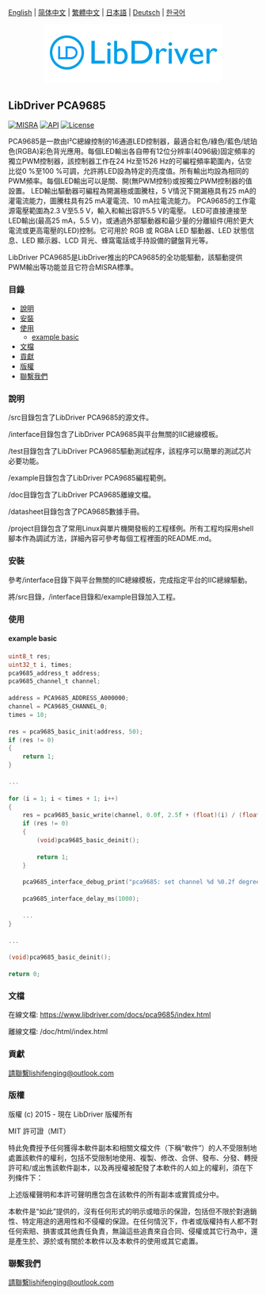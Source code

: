 [English](/README.md) | [ 简体中文](/README_zh-Hans.md) | [繁體中文](/README_zh-Hant.md) | [日本語](/README_ja.md) | [Deutsch](/README_de.md) | [한국어](/README_ko.md)

<div align=center>
<img src="/doc/image/logo.png"/>
</div>

## LibDriver PCA9685

[![MISRA](https://img.shields.io/badge/misra-compliant-brightgreen.svg)](/misra/README.md) [![API](https://img.shields.io/badge/api-reference-blue.svg)](https://www.libdriver.com/docs/pca9685/index.html) [![License](https://img.shields.io/badge/license-MIT-brightgreen.svg)](/LICENSE)

PCA9685是一款由I²C總線控制的16通道LED控制器，最適合紅色/綠色/藍色/琥珀色(RGBA)彩色背光應用。每個LED輸出各自帶有12位分辨率(4096級)固定頻率的獨立PWM控制器，該控制器工作在24 Hz至1526 Hz的可編程頻率範圍內，佔空比從0 %至100 %可調，允許將LED設為特定的亮度值。所有輸出均設為相同的PWM頻率。每個LED輸出可以是關、開(無PWM控制)或按獨立PWM控制器的值設置。 LED輸出驅動器可編程為開漏極或圖騰柱，5 V情況下開漏極具有25 mA的灌電流能力，圖騰柱具有25 mA灌電流、10 mA拉電流能力。 PCA9685的工作電源電壓範圍為2.3 V至5.5 V，輸入和輸出容許5.5 V的電壓。 LED可直接連接至LED輸出(最高25 mA，5.5 V)，或通過外部驅動器和最少量的分離組件(用於更大電流或更高電壓的LED)控制。它可用於 RGB 或 RGBA LED 驅動器、LED 狀態信息、LED 顯示器、LCD 背光、蜂窩電話或手持設備的鍵盤背光等。

LibDriver PCA9685是LibDriver推出的PCA9685的全功能驅動，該驅動提供PWM輸出等功能並且它符合MISRA標準。

### 目錄

  - [說明](#說明)
  - [安裝](#安裝)
  - [使用](#使用)
    - [example basic](#example-basic)
  - [文檔](#文檔)
  - [貢獻](#貢獻)
  - [版權](#版權)
  - [聯繫我們](#聯繫我們)

### 說明

/src目錄包含了LibDriver PCA9685的源文件。

/interface目錄包含了LibDriver PCA9685與平台無關的IIC總線模板。

/test目錄包含了LibDriver PCA9685驅動測試程序，該程序可以簡單的測試芯片必要功能。

/example目錄包含了LibDriver PCA9685編程範例。

/doc目錄包含了LibDriver PCA9685離線文檔。

/datasheet目錄包含了PCA9685數據手冊。

/project目錄包含了常用Linux與單片機開發板的工程樣例。所有工程均採用shell腳本作為調試方法，詳細內容可參考每個工程裡面的README.md。

### 安裝

參考/interface目錄下與平台無關的IIC總線模板，完成指定平台的IIC總線驅動。

將/src目錄，/interface目錄和/example目錄加入工程。

### 使用

#### example basic

```C
uint8_t res;
uint32_t i, times;
pca9685_address_t address;
pca9685_channel_t channel;

address = PCA9685_ADDRESS_A000000;
channel = PCA9685_CHANNEL_0;
times = 10;

res = pca9685_basic_init(address, 50);
if (res != 0)
{
    return 1;
}

...

for (i = 1; i < times + 1; i++)
{
    res = pca9685_basic_write(channel, 0.0f, 2.5f + (float)(i) / (float)(times) * 10.0f);
    if (res != 0)
    {
        (void)pca9685_basic_deinit();

        return 1;
    }

    pca9685_interface_debug_print("pca9685: set channel %d %0.2f degrees.\n", channel, (float)(i) / (float)(times) * 180.0f);

    pca9685_interface_delay_ms(1000);
    
    ...
}

...

(void)pca9685_basic_deinit();

return 0;
```

### 文檔

在線文檔: https://www.libdriver.com/docs/pca9685/index.html

離線文檔: /doc/html/index.html

### 貢獻

請聯繫lishifenging@outlook.com

### 版權

版權 (c) 2015 - 現在 LibDriver 版權所有

MIT 許可證（MIT）

特此免費授予任何獲得本軟件副本和相關文檔文件（下稱“軟件”）的人不受限制地處置該軟件的權利，包括不受限制地使用、複製、修改、合併、發布、分發、轉授許可和/或出售該軟件副本，以及再授權被配發了本軟件的人如上的權利，須在下列條件下：

上述版權聲明和本許可聲明應包含在該軟件的所有副本或實質成分中。

本軟件是“如此”提供的，沒有任何形式的明示或暗示的保證，包括但不限於對適銷性、特定用途的適用性和不侵權的保證。在任何情況下，作者或版權持有人都不對任何索賠、損害或其他責任負責，無論這些追責來自合同、侵權或其它行為中，還是產生於、源於或有關於本軟件以及本軟件的使用或其它處置。

### 聯繫我們

請聯繫lishifenging@outlook.com